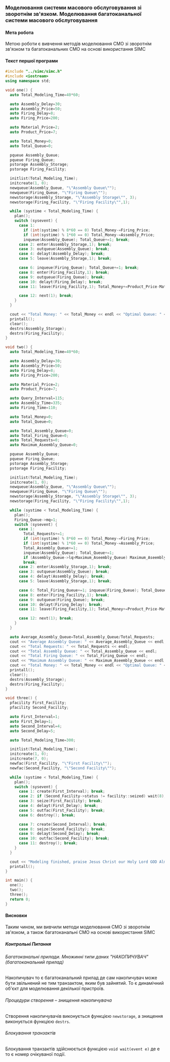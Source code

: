 ### Моделювання системи масового обслуговування зі зворотнім зв'язком. Моделювання багатоканальної системи масового обслуговування

#### Мета робота

Метою роботи є вивчення методів моделювання СМО зі зворотнім зв'язком та багатоканальних СМО на основі використання SIMC

#### Текст першої програми

```cpp
#include "../simc/simc.h"
#include <iostream>
using namespace std;

void one() {
  auto Total_Modeling_Time=40*60;

  auto Assembly_Delay=30;
  auto Assembly_Price=50;
  auto Firing_Delay=8;
  auto Firing_Price=200;

  auto Material_Price=2;
  auto Product_Price=7;

  auto Total_Money=0;
  auto Total_Queue=0;

  pqueue Assembly_Queue;
  pqueue Firing_Queue;
  pstorage Assembly_Storage;
  pstorage Firing_Facility;

  initlist(Total_Modeling_Time);
  initcreate(1, 0);
  newqueue(Assembly_Queue, "\"Assembly Queue\"");
  newqueue(Firing_Queue, "\"Firing Queue\"");
  newstorage(Assembly_Storage, "\"Assembly Storage\"", 3);
  newstorage(Firing_Facility, "\"Firing Facility\"",1);

  while (systime < Total_Modeling_Time) {
    plan();
    switch (sysevent) {
      case 1:
        if (int(systime) % 8*60 == 0) Total_Money-=Firing_Price;
        if (int(systime) % 1*60 == 0) Total_Money-=Assembly_Price;
        inqueue(Assembly_Queue); Total_Queue+=1; break;
      case 2: enter(Assembly_Storage,1); break;
      case 3: outqueue(Assembly_Queue); break;
      case 4: delayt(Assembly_Delay); break;
      case 5: leave(Assembly_Storage,1); break;

      case 6: inqueue(Firing_Queue); Total_Queue+=1; break;
      case 8: enter(Firing_Facility,1); break;
      case 9: outqueue(Firing_Queue); break;
      case 10: delayt(Firing_Delay); break;
      case 11: leave(Firing_Facility,1); Total_Money+=Product_Price-Material_Price; break;

      case 12: next(1); break;
    }
  }

  cout << "Total Money: " << Total_Money << endl << "Optimal Queue: " << Total_Queue << endl << endl;
  printall();
  clear();
  destrs(Assembly_Storage);
  destrs(Firing_Facility);
}

void two() {
  auto Total_Modeling_Time=40*60;

  auto Assembly_Delay=30;
  auto Assembly_Price=50;
  auto Firing_Delay=8;
  auto Firing_Price=200;

  auto Material_Price=2;
  auto Product_Price=7;

  auto Query_Interval=115;
  auto Assembly_Time=335;
  auto Firing_Time=110;

  auto Total_Money=0;
  auto Total_Queue=0;

  auto Total_Assembly_Queue=0;
  auto Total_Firing_Queue=0;
  auto Total_Requests=0;
  auto Maximum_Aseembly_Queue=0;

  pqueue Assembly_Queue;
  pqueue Firing_Queue;
  pstorage Assembly_Storage;
  pstorage Firing_Facility;

  initlist(Total_Modeling_Time);
  initcreate(1, 0);
  newqueue(Assembly_Queue, "\"Assembly Queue\"");
  newqueue(Firing_Queue, "\"Firing Queue\"");
  newstorage(Assembly_Storage, "\"Assembly Storage\"", 3);
  newstorage(Firing_Facility, "\"Firing Facility\"",1);

  while (systime < Total_Modeling_Time) {
    plan();
    Firing_Queue->mq=1;
    switch (sysevent) {
      case 1:
        Total_Requests+=1;
        if (int(systime) % 8*60 == 0) Total_Money-=Firing_Price;
        if (int(systime) % 1*60 == 0) Total_Money-=Assembly_Price;
        Total_Assembly_Queue+=1;
        inqueue(Assembly_Queue); Total_Queue+=1;
        if (Assembly_Queue->lq>Maximum_Aseembly_Queue) Maximum_Aseembly_Queue=Assembly_Queue->lq;
        break;
      case 2: enter(Assembly_Storage,1); break;
      case 3: outqueue(Assembly_Queue); break;
      case 4: delayt(Assembly_Delay); break;
      case 5: leave(Assembly_Storage,1); break;

      case 6: Total_Firing_Queue+=1; inqueue(Firing_Queue); Total_Queue+=1; break;
      case 8: enter(Firing_Facility,1); break;
      case 9: outqueue(Firing_Queue); break;
      case 10: delayt(Firing_Delay); break;
      case 11: leave(Firing_Facility,1); Total_Money+=Product_Price-Material_Price; break;

      case 12: next(1); break;
    }
  }

  auto Average_Assembly_Queue=Total_Assembly_Queue/Total_Requests;
  cout << "Average Assembly Queue: " << Average_Assembly_Queue << endl;
  cout << "Total Requests: " << Total_Requests << endl;
  cout << "Total Assembly Queue: " << Total_Assembly_Queue << endl;
  cout << "Total Firing Queue: " << Total_Firing_Queue << endl;
  cout << "Maximum Assembly Queue: " << Maximum_Aseembly_Queue << endl;
  cout << "Total Money: " << Total_Money << endl << "Optimal Queue: " << Total_Queue << endl << endl;
  printall();
  clear();
  destrs(Assembly_Storage);
  destrs(Firing_Facility);
}

void three() {
  pfacility First_Facility;
  pfacility Second_Facility;

  auto First_Interval=1;
  auto First_Delay=1;
  auto Second_Interval=4;
  auto Second_Delay=5;

  auto Total_Modeling_Time=300;

  initlist(Total_Modeling_Time);
  initcreate(1, 0);
  initcreate(7, 0);
  newfac(First_Facility, "\"First Facility\"");
  newfac(Second_Facility, "\"Second Facility\"");

  while (systime < Total_Modeling_Time) {
    plan();
    switch (sysevent) {
      case 1: create(First_Interval); break;
      case 2: if (Second_Facility->status != facility::seized) wait(8); break;
      case 3: seize(First_Facility); break;
      case 4: delayt(First_Delay); break;
      case 5: outfac(First_Facility); break;
      case 6: destroy(); break;

      case 7: create(Second_Interval); break;
      case 8: seize(Second_Facility); break;
      case 9: delayt(Second_Delay); break;
      case 10: outfac(Second_Facility); break;
      case 11: destroy(); break;
    }
  }

  cout << "Modeling finished, praise Jesus Christ our Holy Lord GOD Almighty" << endl << endl;
  printall();
}

int main() {
  one();
  two();
  three();
  return 0;
}
```

#### Висновки

Таким чином, ми вивчили методи моделювання СМО зі зворотнім зв'язком, а також багатоканальні СМО на основі використання SIMC

##### Контрольні Питання

###### Багатоканальні прилади. Множинні типи даних "НАКОПИЧУВАЧ" (багатоканальний прилад)

Накопичувач то є багатоканальний прилад де сам накопичувач може бути звільнений не тим транзактом, яким був зайнятий. То є динамічний об'єкт для моделювання декілької пристроїв.

###### Процедури створення – знищення накопичувача

Створення накопичувачів виконується функцією `newstorage`, а знищення виконується функцією `destrs`.

###### Блокування транзактів

Блокування транзактів здійснюється функцією `void wait(event e)` де e то є номер очікуваної події.